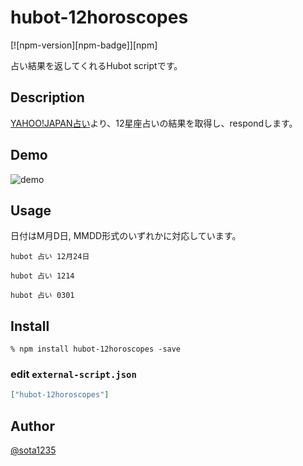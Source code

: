 hubot-12horoscopes
====

[![npm-version][npm-badge]][npm]

占い結果を返してくれるHubot scriptです。

## Description

[YAHOO!JAPAN占い](http://fortune.yahoo.co.jp/12astro)より、12星座占いの結果を取得し、respondします。

## Demo

![demo](http://i.gyazo.com/786e6547b4c3f7759c6d8659e48f3495.png)

## Usage

日付はM月D日, MMDD形式のいずれかに対応しています。

```
hubot 占い 12月24日

hubot 占い 1214

hubot 占い 0301
```

## Install

```
% npm install hubot-12horoscopes -save
```

### edit `external-script.json`

```json
["hubot-12horoscopes"]
```

## Author

[@sota1235](https://github.com/sota1235)
